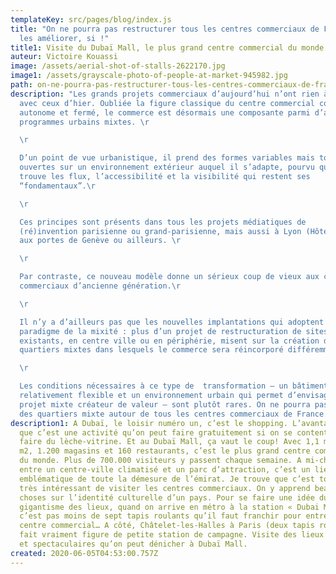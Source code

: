 ```yaml
---
templateKey: src/pages/blog/index.js
title: "On ne pourra pas restructurer tous les centres commerciaux de France :
  les améliorer, si !"
title1: Visite du Dubaï Mall, le plus grand centre commercial du monde
auteur: Victoire Kouassi
image: /assets/aerial-shot-of-stalls-2622170.jpg
image1: /assets/grayscale-photo-of-people-at-market-945982.jpg
path: on-ne-pourra-pas-restructurer-tous-les-centres-commerciaux-de-france
description: "Les grands projets commerciaux d’aujourd’hui n’ont rien à voir
  avec ceux d’hier. Oubliée la figure classique du centre commercial compact,
  autonome et fermé, le commerce est désormais une composante parmi d’autres de
  programmes urbains mixtes. \r

  \r

  D’un point de vue urbanistique, il prend des formes variables mais toujours
  ouvertes sur un environnement extérieur auquel il s’adapte, pourvu qu’il y
  trouve les flux, l’accessibilité et la visibilité qui restent ses
  “fondamentaux”.\r

  \r

  Ces principes sont présents dans tous les projets médiatiques de
  (ré)invention parisienne ou grand-parisienne, mais aussi à Lyon (Hôtel Dieu),
  aux portes de Genève ou ailleurs. \r

  \r

  Par contraste, ce nouveau modèle donne un sérieux coup de vieux aux centres
  commerciaux d’ancienne génération.\r

  \r

  Il n’y a d’ailleurs pas que les nouvelles implantations qui adoptent ce
  paradigme de la mixité : plus d’un projet de restructuration de sites
  existants, en centre ville ou en périphérie, misent sur la création de
  quartiers mixtes dans lesquels le commerce sera réincorporé différemment.\r

  \r

  Les conditions nécessaires à ce type de  transformation – un bâtiment
  relativement flexible et un environnement urbain qui permet d’envisager un
  projet mixte créateur de valeur – sont plutôt rares. On ne pourra pas créer
  des quartiers mixte autour de tous les centres commerciaux de France. "
description1: A Dubaï, le loisir numéro un, c’est le shopping. L’avantage, c’est
  que c’est une activité qu’on peut faire gratuitement si on se contente de
  faire du lèche-vitrine. Et au Dubaï Mall, ça vaut le coup! Avec 1,1 million de
  m2, 1.200 magasins et 160 restaurants, c’est le plus grand centre commercial
  du monde. Plus de 700.000 visiteurs y passent chaque semaine. A mi-chemin
  entre un centre-ville climatisé et un parc d’attraction, c’est un lieu
  emblématique de toute la démesure de l’émirat. Je trouve que c’est toujours
  très intéressant de visiter les centres commerciaux. On y apprend beaucoup de
  choses sur l’identité culturelle d’un pays. Pour se faire une idée du
  gigantisme des lieux, quand on arrive en métro à la station « Dubai Mall »,
  c’est pas moins de sept tapis roulants qu’il faut franchir pour entrer dans le
  centre commercial… A côté, Châtelet-les-Halles à Paris (deux tapis roulants)
  fait vraiment figure de petite station de campagne. Visite des lieux insolites
  et spectaculaires qu’on peut dénicher à Dubaï Mall.
created: 2020-06-05T04:53:00.757Z
---
```

